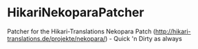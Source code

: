 # HikariNekoparaPatcher
Patcher for the Hikari-Translations Nekopara Patch (http://hikari-translations.de/projekte/nekopara/) - Quick 'n Dirty as always
